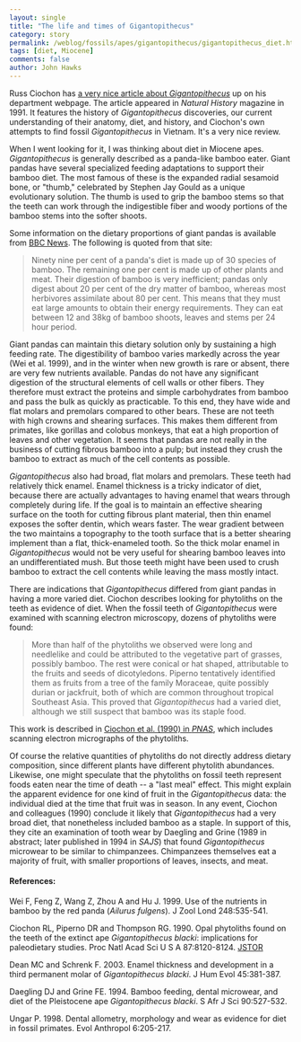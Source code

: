 ```yaml
---
layout: single 
title: "The life and times of Gigantopithecus" 
category: story
permalink: /weblog/fossils/apes/gigantopithecus/gigantopithecus_diet.html
tags: [diet, Miocene] 
comments: false 
author: John Hawks 
---
```



<p>
Russ Ciochon has 
<a href="http://www.uiowa.edu/~bioanth/giganto.html">a very nice article about <i>Gigantopithecus</i></a> up on his department webpage. The article appeared in <i>Natural History</i> magazine in 1991. It features the history of <i>Gigantopithecus</i> discoveries, our current understanding of their anatomy, diet, and history, and Ciochon's own attempts to find fossil <i>Gigantopithecus</i> in Vietnam. It's a very nice review. 
</p>

<p>
When I went looking for it, I was thinking about diet in Miocene apes. <i>Gigantopithecus</i> is generally described as a panda-like bamboo eater. Giant pandas have several specialized feeding adaptations to support their bamboo diet. The most famous of these is the expanded radial sesamoid bone, or "thumb," celebrated by Stephen Jay Gould as a unique evolutionary solution. The thumb is used to grip the bamboo stems so that the teeth can work through the indigestible fiber and woody portions of the bamboo stems into the softer shoots. 
</p>

<p>
Some information on the dietary proportions of giant pandas is available from <a href="http://www.bbc.co.uk/nature/wildfacts/factfiles/5.shtml">BBC News</a>. The following is quoted from that site: 
</p>

<blockquote>Ninety nine per cent of a panda's diet is made up of 30 species of bamboo. The remaining one per cent is made up of other plants and meat. Their digestion of bamboo is very inefficient; pandas only digest about 20 per cent of the dry matter of bamboo, whereas most herbivores assimilate about 80 per cent. This means that they must eat large amounts to obtain their energy requirements. They can eat between 12 and 38kg of bamboo shoots, leaves and stems per 24 hour period.</blockquote>

<p>
Giant pandas can maintain this dietary solution only by sustaining a high feeding rate. The digestibility of bamboo varies markedly across the year (Wei et al. 1999), and in the winter when new growth is rare or absent, there are very few nutrients available. Pandas do not have any significant digestion of the structural elements of cell walls or other fibers. They therefore must extract the proteins and simple carbohydrates from bamboo and pass the bulk as quickly as practicable. To this end, they have wide and flat molars and premolars compared to other bears. These are not teeth with high crowns and shearing surfaces. This makes them different from primates, like gorillas and colobus monkeys, that eat a high proportion of leaves and other vegetation. It seems that pandas are not really in the business of cutting fibrous bamboo into a pulp; but instead they crush the bamboo to extract as much of the cell contents as possible. 
</p>

<i>Gigantopithecus</i> also had broad, flat molars and premolars. These teeth had relatively thick enamel. Enamel thickness is a tricky indicator of diet, because there are actually advantages to having enamel that wears through completely during life. If the goal is to maintain an effective shearing surface on the tooth for cutting fibrous plant material, then thin enamel exposes the softer dentin, which wears faster. The wear gradient between the two maintains a topography to the tooth surface that is a better shearing implement than a flat, thick-enameled tooth. So the thick molar enamel in <i>Gigantopithecus</i> would not be very useful for shearing bamboo leaves into an undifferentiated mush. But those teeth might have been used to crush bamboo to extract the cell contents while leaving the mass mostly intact. 
</p>

<p>
There are indications that <i>Gigantopithecus</i> differed from giant pandas in having a more varied diet. Ciochon describes looking for phytoliths on the teeth as evidence of diet. When the fossil teeth of <i>Gigantopithecus</i> were examined with scanning electron microscopy, dozens of phytoliths were found: 
</p>

<blockquote>More than half of the phytoliths we observed were long and needlelike and could be attributed to the vegetative part of grasses, possibly bamboo. The rest were conical or hat shaped, attributable to the fruits and seeds of dicotyledons. Piperno tentatively identified them as fruits from a tree of the family Moraceae, quite possibly durian or jackfruit, both of which are common throughout tropical Southeast Asia. This proved that <i>Gigantopithecus</i> had a varied diet, although we still suspect that bamboo was its staple food. </blockquote>

<p>
This work is described in 
<a href="http://www.pubmedcentral.nih.gov/articlerender.fcgi?artid=54904">Ciochon et al. (1990) in <i>PNAS</i></a>, which includes scanning electron micrographs of the phytoliths. 
</p>

<p>
Of course the relative quantities of phytoliths do not directly address dietary composition, since different plants have different phytolith abundances. Likewise, one might speculate that the phytoliths on fossil teeth represent foods eaten near the time of death -- a "last meal" effect. This might explain the apparent evidence for one kind of fruit in the <i>Gigantopithecus</i> data: the individual died at the time that fruit was in season. In any event, Ciochon and colleagues (1990) conclude it likely that <i>Gigantopithecus</i> had a very broad diet, that nonetheless included bamboo as a staple. In support of this, they cite an examination of tooth wear by Daegling and Grine (1989 in abstract; later published in 1994 in <i>SAJS</i>) that found <i>Gigantopithecus</i> microwear to be similar to chimpanzees. Chimpanzees themselves eat a majority of fruit, with smaller proportions of leaves, insects, and meat. 
</p>

<h4>References:</h4>

<p class="cite">Wei F, Feng Z, Wang Z, Zhou A and Hu J. 1999. Use of the nutrients in bamboo by the red panda (<i>Ailurus fulgens</i>). J Zool Lond 248:535-541. </p>

<p class="cite">Ciochon RL, Piperno DR and Thompson RG. 1990. Opal phytoliths found on the teeth of the extinct ape <i>Gigantopithecus blacki</i>: implications for paleodietary studies. Proc Natl Acad Sci U S A 87:8120-8124.
<a href="http://www.jstor.org/cgi-bin/jstor/printpage/00278424/di993921/99p0069q?backcontext=results&action=download&backurl=http%3A%2F%2Fwww.jstor.org%2Fsearch%2FResults%3FQuery%3D%26hp%3D25%26so%3Dnull%26si%3D1%26mo%3Das%26All%3Dciochon%26Exact%3D%26One%3D%26None%3D%26au%3Don%26sd%3D1989%26ed%3D1991%26jt%3D%26ic%3D00278424%26node.General+Science%3D1">JSTOR</a> </p>

<p class="cite">Dean MC and Schrenk F. 2003. Enamel thickness and development in a third permanent molar of <i>Gigantopithecus blacki</i>. J Hum Evol 45:381-387. </p>

<p class="cite">Daegling DJ and Grine FE. 1994. Bamboo feeding, dental microwear, and diet of the Pleistocene ape <i>Gigantopithecus blacki</i>. S Afr J Sci 90:527-532. </p>

<p class="cite">Ungar P. 1998. Dental allometry, morphology and wear as evidence for diet in fossil primates. Evol Anthropol 6:205-217. </p>


